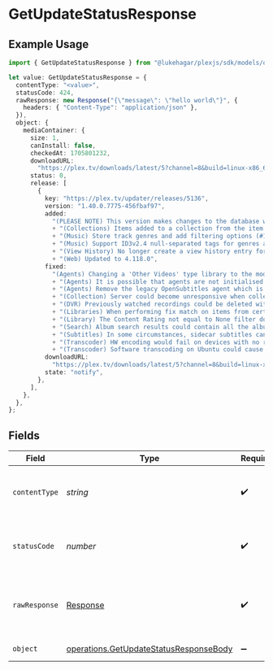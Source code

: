 # GetUpdateStatusResponse

## Example Usage

```typescript
import { GetUpdateStatusResponse } from "@lukehagar/plexjs/sdk/models/operations";

let value: GetUpdateStatusResponse = {
  contentType: "<value>",
  statusCode: 424,
  rawResponse: new Response("{\"message\": \"hello world\"}", {
    headers: { "Content-Type": "application/json" },
  }),
  object: {
    mediaContainer: {
      size: 1,
      canInstall: false,
      checkedAt: 1705801232,
      downloadURL:
        "https://plex.tv/downloads/latest/5?channel=8&build=linux-x86_64&distro=redhat&X-Plex-Token=xxxxxxxxxxxxxxxxxxxx",
      status: 0,
      release: [
        {
          key: "https://plex.tv/updater/releases/5136",
          version: "1.40.0.7775-456fbaf97",
          added:
            "(PLEASE NOTE) This version makes changes to the database which will make it compatible only with server versions 1.31.2 or higher (released March 14). You will not be able to use your database on Plex Media Server versions lower than this after this update. Please also be patient when updating to this version if you have a very large database and allow the upgrade process to finish.\n"
            + "(Collections) Items added to a collection from the item context menu will now lock the collection field on the items (#12793)\n"
            + "(Music) Store track genres and add filtering options (#14653)\n"
            + "(Music) Support ID3v2.4 null-separated tags for genres and release type (#14653)\n"
            + "(View History) No longer create a view history entry for items marked as played (#10888)\n"
            + "(Web) Updated to 4.118.0",
          fixed:
            "(Agents) Changing a 'Other Videos' type library to the modern movie agent would fail (#14483)\n"
            + "(Agents) It is possible that agents are not initialised during startup on rare occasions (#14654)\n"
            + "(Agents) Remove the legacy OpenSubtitles agent which is no longer supported upstream (#14667)\n"
            + "(Collection) Server could become unresponsive when collection membership changes (#14612)\n"
            + "(DVR) Previously watched recordings could be deleted without being watched again (#13779)\n"
            + "(Libraries) When performing fix match on items from certain music libraries the language would default to Arabic (#14501)\n"
            + "(Library) The Content Rating not equal to None filter does not work (#14620)\n"
            + "(Search) Album search results could contain all the album's tracks too (#14486)\n"
            + "(Subtitles) In some circumstances, sidecar subtitles can show up for media when they're no longer available (#14674)\n"
            + "(Transcoder) HW encoding would fail on devices with no rate control (#14222)\n"
            + "(Transcoder) Software transcoding on Ubuntu could cause unexpected behavior (#14605)",
          downloadURL:
            "https://plex.tv/downloads/latest/5?channel=8&build=linux-x86_64&distro=redhat&X-Plex-Token=xxxxxxxxxxxxxxxxxxxx",
          state: "notify",
        },
      ],
    },
  },
};
```

## Fields

| Field                                                                                                   | Type                                                                                                    | Required                                                                                                | Description                                                                                             |
| ------------------------------------------------------------------------------------------------------- | ------------------------------------------------------------------------------------------------------- | ------------------------------------------------------------------------------------------------------- | ------------------------------------------------------------------------------------------------------- |
| `contentType`                                                                                           | *string*                                                                                                | :heavy_check_mark:                                                                                      | HTTP response content type for this operation                                                           |
| `statusCode`                                                                                            | *number*                                                                                                | :heavy_check_mark:                                                                                      | HTTP response status code for this operation                                                            |
| `rawResponse`                                                                                           | [Response](https://developer.mozilla.org/en-US/docs/Web/API/Response)                                   | :heavy_check_mark:                                                                                      | Raw HTTP response; suitable for custom response parsing                                                 |
| `object`                                                                                                | [operations.GetUpdateStatusResponseBody](../../../sdk/models/operations/getupdatestatusresponsebody.md) | :heavy_minus_sign:                                                                                      | The Server Updates                                                                                      |